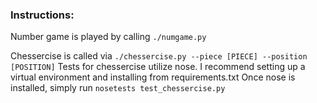 ### Instructions:

Number game is played by calling `./numgame.py`

Chessercise is called via `./chessercise.py --piece [PIECE] --position [POSITION]`
Tests for chessercise utilize nose. I recommend setting up a virtual environment and installing from requirements.txt
Once nose is installed, simply run `nosetests test_chessercise.py`
